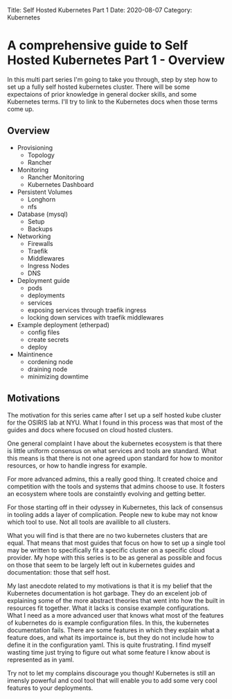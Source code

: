 Title: Self Hosted Kubernetes Part 1
Date: 2020-08-07
Category: Kubernetes

# A comprehensive guide to Self Hosted Kubernetes Part 1 - Overview

In this multi part series I'm going to take you through, step by step how to set up a fully self 
hosted kubernetes cluster. There will be some expectaions of prior knowledge in general docker 
skills, and some Kubernetes terms. I'll try to link to the Kubernetes docs when those terms
come up. 

## Overview

- Provisioning
    - Topology
    - Rancher
- Monitoring
    - Rancher Monitoring
    - Kubernetes Dashboard
- Persistent Volumes
    - Longhorn
    - nfs
- Database (mysql)
    - Setup
    - Backups
- Networking
    - Firewalls
    - Traefik
    - Middlewares
    - Ingress Nodes
    - DNS
- Deployment guide
    - pods
    - deployments
    - services
    - exposing services through traefik ingress
    - locking down services with traefik middlewares
- Example deployment (etherpad)
    - config files
    - create secrets
    - deploy
- Maintinence
    - cordening node
    - draining node
    - minimizing downtime
  


## Motivations

The motivation for this series came after I set up a self hosted kube cluster for the OSIRIS lab 
at NYU. What I found in this process was that most of the guides and docs where focused on cloud
hosted clusters.

One general complaint I have about the kubernetes ecosystem is that there is little uniform consensus 
on what services and tools are standard. What this means is that there is not one agreed upon standard 
for how to monitor resources, or how to handle ingress for example. 

For more advanced admins, this a really good thing. It created choice and competition with the tools and 
systems that admins choose to use. It fosters an ecosystem where tools are constaintly evolving and 
getting better. 

For those starting off in their odyssey in Kubernetes, this lack of consensus in tooling adds a layer of 
complication. People new to kube may not know which tool to use. Not all tools are availible to all clusters.

What you will find is that there are no two kubernetes clusters that are equal. That means that most guides 
that focus on how to set up a single tool may be written to specifically fit a specific cluster on a specific 
cloud provider. My hope with this series is to be as general as possible and focus on those that seem to be 
largely left out in kubernetes guides and documentation: those that self host.

My last anecdote related to my motivations is that it is my belief that the Kubernetes documentation is 
hot garbage. They do an excelent job of explaining some of the more abstract theories that went into how 
the built in resources fit together. What it lacks is consise example configurations. What I need as a 
more advanced user that knows what most of the features of kubernetes do is example configuration files. 
In this, the kubernetes documentation fails. There are some features in which they explain what a feature 
does, and what its importaince is, but they do not include how to define it in the configuration yaml. 
This is quite frustrating. I find myself wasting time just trying to figure out what some feature I know 
about is represented as in yaml.

Try not to let my complains discourage you though! Kubernetes is still an imensly powerful and cool tool that
will enable you to add some very cool features to your deployments.

